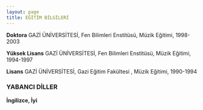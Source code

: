 ```yaml
---
layout: page
title: EĞİTİM BİLGİLERİ
---
```


**Doktora** GAZİ ÜNİVERSİTESİ, Fen Bilimleri Enstitüsü, Müzik Eğitimi, 1998-2003

**Yüksek Lisans** GAZİ ÜNİVERSİTESİ, Fen Bilimleri Enstitüsü, Müzik Eğitimi, 1994-1997

**Lisans** GAZİ ÜNİVERSİTESİ, Gazi Eğitim Fakültesi , Müzik Eğitimi, 1990-1994


### YABANCI DİLLER

**İngilizce, İyi**
